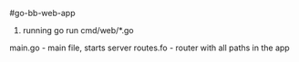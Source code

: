 #go-bb-web-app

1) running
go run cmd/web/*.go        


main.go - main file, starts server
routes.fo - router with all paths in the app